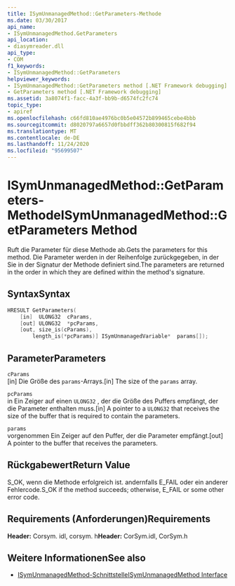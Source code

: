 ```yaml
---
title: ISymUnmanagedMethod::GetParameters-Methode
ms.date: 03/30/2017
api_name:
- ISymUnmanagedMethod.GetParameters
api_location:
- diasymreader.dll
api_type:
- COM
f1_keywords:
- ISymUnmanagedMethod::GetParameters
helpviewer_keywords:
- ISymUnmanagedMethod::GetParameters method [.NET Framework debugging]
- GetParameters method [.NET Framework debugging]
ms.assetid: 3a8074f1-facc-4a3f-bb9b-d6574fc2fc74
topic_type:
- apiref
ms.openlocfilehash: c66fd810ae4976bc0b5e04572b899465cebe4bbb
ms.sourcegitcommit: d8020797a6657d0fbbdff362b80300815f682f94
ms.translationtype: MT
ms.contentlocale: de-DE
ms.lasthandoff: 11/24/2020
ms.locfileid: "95699507"
---
```

# <a name="isymunmanagedmethodgetparameters-method"></a><span data-ttu-id="cc477-102">ISymUnmanagedMethod::GetParameters-Methode</span><span class="sxs-lookup"><span data-stu-id="cc477-102">ISymUnmanagedMethod::GetParameters Method</span></span>

<span data-ttu-id="cc477-103">Ruft die Parameter für diese Methode ab.</span><span class="sxs-lookup"><span data-stu-id="cc477-103">Gets the parameters for this method.</span></span> <span data-ttu-id="cc477-104">Die Parameter werden in der Reihenfolge zurückgegeben, in der Sie in der Signatur der Methode definiert sind.</span><span class="sxs-lookup"><span data-stu-id="cc477-104">The parameters are returned in the order in which they are defined within the method's signature.</span></span>  
  
## <a name="syntax"></a><span data-ttu-id="cc477-105">Syntax</span><span class="sxs-lookup"><span data-stu-id="cc477-105">Syntax</span></span>  
  
```cpp  
HRESULT GetParameters(  
    [in]  ULONG32  cParams,  
    [out] ULONG32  *pcParams,  
    [out, size_is(cParams),  
        length_is(*pcParams)] ISymUnmanagedVariable*  params[]);  
```  
  
## <a name="parameters"></a><span data-ttu-id="cc477-106">Parameter</span><span class="sxs-lookup"><span data-stu-id="cc477-106">Parameters</span></span>  

 `cParams`  
 <span data-ttu-id="cc477-107">[in] Die Größe des `params`-Arrays.</span><span class="sxs-lookup"><span data-stu-id="cc477-107">[in] The size of the `params` array.</span></span>  
  
 `pcParams`  
 <span data-ttu-id="cc477-108">in Ein Zeiger auf einen `ULONG32` , der die Größe des Puffers empfängt, der die Parameter enthalten muss.</span><span class="sxs-lookup"><span data-stu-id="cc477-108">[in] A pointer to a `ULONG32` that receives the size of the buffer that is required to contain the parameters.</span></span>  
  
 `params`  
 <span data-ttu-id="cc477-109">vorgenommen Ein Zeiger auf den Puffer, der die Parameter empfängt.</span><span class="sxs-lookup"><span data-stu-id="cc477-109">[out] A pointer to the buffer that receives the parameters.</span></span>  
  
## <a name="return-value"></a><span data-ttu-id="cc477-110">Rückgabewert</span><span class="sxs-lookup"><span data-stu-id="cc477-110">Return Value</span></span>  

 <span data-ttu-id="cc477-111">S_OK, wenn die Methode erfolgreich ist. andernfalls E_FAIL oder ein anderer Fehlercode.</span><span class="sxs-lookup"><span data-stu-id="cc477-111">S_OK if the method succeeds; otherwise, E_FAIL or some other error code.</span></span>  
  
## <a name="requirements"></a><span data-ttu-id="cc477-112">Requirements (Anforderungen)</span><span class="sxs-lookup"><span data-stu-id="cc477-112">Requirements</span></span>  

 <span data-ttu-id="cc477-113">**Header:** Corsym. idl, corsym. h</span><span class="sxs-lookup"><span data-stu-id="cc477-113">**Header:** CorSym.idl, CorSym.h</span></span>  
  
## <a name="see-also"></a><span data-ttu-id="cc477-114">Weitere Informationen</span><span class="sxs-lookup"><span data-stu-id="cc477-114">See also</span></span>

- [<span data-ttu-id="cc477-115">ISymUnmanagedMethod-Schnittstelle</span><span class="sxs-lookup"><span data-stu-id="cc477-115">ISymUnmanagedMethod Interface</span></span>](isymunmanagedmethod-interface.md)
